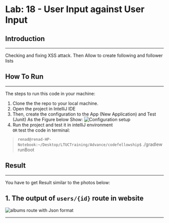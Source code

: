# Lab: 18 - User Input against User Input

## Introduction

---

Checking and fixing XSS attack. Then Allow to create following and follower lists

## How To Run

---

The steps to run this code in your machine:  

1. Clone the the repo to your local machine.
2. Open the project in IntelliJ IDE
3. Then, create the configuration to the App (New Application) and Test (Junit) As the Figure below Show:
![Configuration setup](https://i.ibb.co/cJ6kNWs/Screenshot-from-2022-03-06-14-59-53.png)
4. Run the project and test it in intelliJ environment  
 `OR`
test the code in terminal:

> `renad@renad-HP-Notebook:~/Desktop/LTUCTraining/Advance/codefellowship$` ./gradlew runBoot  

## Result

---

You have to get Result similar to the photos below:


## 1. The output of `users/{id}` route in website

![albums route with Json format ](https://i.ibb.co/K7522Qt/Scree-5.png)

---
